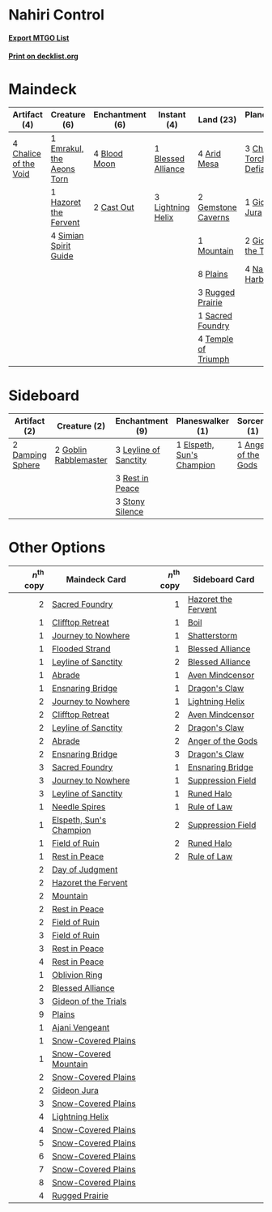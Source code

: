 # Nahiri Control

#### [Export MTGO List](../collection/Nahiri%20Control/Nahiri%20Control.txt)
#### [Print on decklist.org](http://decklist.org/?deckmain=3%09Anger%20of%20the%20Gods%0A4%09Arid%20Mesa%0A1%09Blessed%20Alliance%0A4%09Blood%20Moon%0A2%09Cast%20Out%0A4%09Chalice%20of%20the%20Void%0A3%09Chandra,%20Torch%20of%20Defiance%0A1%09Day%20of%20Judgment%0A1%09Emrakul,%20the%20Aeons%20Torn%0A2%09Gemstone%20Caverns%0A1%09Gideon%20Jura%0A2%09Gideon%20of%20the%20Trials%0A1%09Hazoret%20the%20Fervent%0A3%09Lightning%20Helix%0A1%09Mountain%0A4%09Nahiri,%20the%20Harbinger%0A8%09Plains%0A3%09Rugged%20Prairie%0A1%09Sacred%20Foundry%0A4%09Simian%20Spirit%20Guide%0A4%09Temple%20of%20Triumph%0A3%09Wrath%20of%20God&deckside=1%09Anger%20of%20the%20Gods%0A2%09Damping%20Sphere%0A1%09Elspeth,%20Sun's%20Champion%0A2%09Goblin%20Rabblemaster%0A3%09Leyline%20of%20Sanctity%0A3%09Rest%20in%20Peace%0A3%09Stony%20Silence)
# Maindeck

|                                          Artifact (4)                                          |                                            Creature (6)                                            |                                   Enchantment (6)                                    |                                         Instant (4)                                         |                                          Land (23)                                           |                                           Planeswalker (10)                                           |                                         Sorcery (7)                                          |
|------------------------------------------------------------------------------------------------|----------------------------------------------------------------------------------------------------|--------------------------------------------------------------------------------------|---------------------------------------------------------------------------------------------|----------------------------------------------------------------------------------------------|-------------------------------------------------------------------------------------------------------|----------------------------------------------------------------------------------------------|
|4 [Chalice of the Void](http://gatherer.wizards.com/Pages/Card/Details.aspx?multiverseid=442211)|1 [Emrakul, the Aeons Torn](http://gatherer.wizards.com/Pages/Card/Details.aspx?multiverseid=397905)|4 [Blood Moon](http://gatherer.wizards.com/Pages/Card/Details.aspx?multiverseid=45386)|1 [Blessed Alliance](http://gatherer.wizards.com/Pages/Card/Details.aspx?multiverseid=414302)|4 [Arid Mesa](http://gatherer.wizards.com/Pages/Card/Details.aspx?multiverseid=405092)        |3 [Chandra, Torch of Defiance](http://gatherer.wizards.com/Pages/Card/Details.aspx?multiverseid=417683)|3 [Anger of the Gods](http://gatherer.wizards.com/Pages/Card/Details.aspx?multiverseid=438682)|
|                                                                                                |1 [Hazoret the Fervent](http://gatherer.wizards.com/Pages/Card/Details.aspx?multiverseid=426838)    |2 [Cast Out](http://gatherer.wizards.com/Pages/Card/Details.aspx?multiverseid=426710) |3 [Lightning Helix](http://gatherer.wizards.com/Pages/Card/Details.aspx?multiverseid=249386) |2 [Gemstone Caverns](http://gatherer.wizards.com/Pages/Card/Details.aspx?multiverseid=122094) |1 [Gideon Jura](http://gatherer.wizards.com/Pages/Card/Details.aspx?multiverseid=430549)               |1 [Day of Judgment](http://gatherer.wizards.com/Pages/Card/Details.aspx?multiverseid=439344)  |
|                                                                                                |4 [Simian Spirit Guide](http://gatherer.wizards.com/Pages/Card/Details.aspx?multiverseid=442137)    |                                                                                      |                                                                                             |1 [Mountain](http://gatherer.wizards.com/Pages/Card/Details.aspx?multiverseid=439859)         |2 [Gideon of the Trials](http://gatherer.wizards.com/Pages/Card/Details.aspx?multiverseid=426716)      |3 [Wrath of God](http://gatherer.wizards.com/Pages/Card/Details.aspx?multiverseid=129808)     |
|                                                                                                |                                                                                                    |                                                                                      |                                                                                             |8 [Plains](http://gatherer.wizards.com/Pages/Card/Details.aspx?multiverseid=439856)           |4 [Nahiri, the Harbinger](http://gatherer.wizards.com/Pages/Card/Details.aspx?multiverseid=410012)     |                                                                                              |
|                                                                                                |                                                                                                    |                                                                                      |                                                                                             |3 [Rugged Prairie](http://gatherer.wizards.com/Pages/Card/Details.aspx?multiverseid=442236)   |                                                                                                       |                                                                                              |
|                                                                                                |                                                                                                    |                                                                                      |                                                                                             |1 [Sacred Foundry](http://gatherer.wizards.com/Pages/Card/Details.aspx?multiverseid=405106)   |                                                                                                       |                                                                                              |
|                                                                                                |                                                                                                    |                                                                                      |                                                                                             |4 [Temple of Triumph](http://gatherer.wizards.com/Pages/Card/Details.aspx?multiverseid=373560)|                                                                                                       |                                                                                              |


# Sideboard

|                                       Artifact (2)                                        |                                          Creature (2)                                          |                                        Enchantment (9)                                         |                                          Planeswalker (1)                                          |                                         Sorcery (1)                                          |
|-------------------------------------------------------------------------------------------|------------------------------------------------------------------------------------------------|------------------------------------------------------------------------------------------------|----------------------------------------------------------------------------------------------------|----------------------------------------------------------------------------------------------|
|2 [Damping Sphere](http://gatherer.wizards.com/Pages/Card/Details.aspx?multiverseid=443101)|2 [Goblin Rabblemaster](http://gatherer.wizards.com/Pages/Card/Details.aspx?multiverseid=438486)|3 [Leyline of Sanctity](http://gatherer.wizards.com/Pages/Card/Details.aspx?multiverseid=204993)|1 [Elspeth, Sun's Champion](http://gatherer.wizards.com/Pages/Card/Details.aspx?multiverseid=394361)|1 [Anger of the Gods](http://gatherer.wizards.com/Pages/Card/Details.aspx?multiverseid=438682)|
|                                                                                           |                                                                                                |3 [Rest in Peace](http://gatherer.wizards.com/Pages/Card/Details.aspx?multiverseid=442021)      |                                                                                                    |                                                                                              |
|                                                                                           |                                                                                                |3 [Stony Silence](http://gatherer.wizards.com/Pages/Card/Details.aspx?multiverseid=247425)      |                                                                                                    |                                                                                              |


# Other Options

|*n*<sup>th</sup> copy|                                          Maindeck Card                                           |*n*<sup>th</sup> copy|                                        Sideboard Card                                        |
|--------------------:|--------------------------------------------------------------------------------------------------|--------------------:|----------------------------------------------------------------------------------------------|
|                    2|[Sacred Foundry](http://gatherer.wizards.com/Pages/Card/Details.aspx?multiverseid=405106)         |                    1|[Hazoret the Fervent](http://gatherer.wizards.com/Pages/Card/Details.aspx?multiverseid=426838)|
|                    1|[Clifftop Retreat](http://gatherer.wizards.com/Pages/Card/Details.aspx?multiverseid=443127)       |                    1|[Boil](http://gatherer.wizards.com/Pages/Card/Details.aspx?multiverseid=14630)                |
|                    1|[Journey to Nowhere](http://gatherer.wizards.com/Pages/Card/Details.aspx?multiverseid=247547)     |                    1|[Shatterstorm](http://gatherer.wizards.com/Pages/Card/Details.aspx?multiverseid=130370)       |
|                    1|[Flooded Strand](http://gatherer.wizards.com/Pages/Card/Details.aspx?multiverseid=405098)         |                    1|[Blessed Alliance](http://gatherer.wizards.com/Pages/Card/Details.aspx?multiverseid=414302)   |
|                    1|[Leyline of Sanctity](http://gatherer.wizards.com/Pages/Card/Details.aspx?multiverseid=204993)    |                    2|[Blessed Alliance](http://gatherer.wizards.com/Pages/Card/Details.aspx?multiverseid=414302)   |
|                    1|[Abrade](http://gatherer.wizards.com/Pages/Card/Details.aspx?multiverseid=430772)                 |                    1|[Aven Mindcensor](http://gatherer.wizards.com/Pages/Card/Details.aspx?multiverseid=426707)    |
|                    1|[Ensnaring Bridge](http://gatherer.wizards.com/Pages/Card/Details.aspx?multiverseid=15866)        |                    1|[Dragon's Claw](http://gatherer.wizards.com/Pages/Card/Details.aspx?multiverseid=129527)      |
|                    2|[Journey to Nowhere](http://gatherer.wizards.com/Pages/Card/Details.aspx?multiverseid=247547)     |                    1|[Lightning Helix](http://gatherer.wizards.com/Pages/Card/Details.aspx?multiverseid=249386)    |
|                    2|[Clifftop Retreat](http://gatherer.wizards.com/Pages/Card/Details.aspx?multiverseid=443127)       |                    2|[Aven Mindcensor](http://gatherer.wizards.com/Pages/Card/Details.aspx?multiverseid=426707)    |
|                    2|[Leyline of Sanctity](http://gatherer.wizards.com/Pages/Card/Details.aspx?multiverseid=204993)    |                    2|[Dragon's Claw](http://gatherer.wizards.com/Pages/Card/Details.aspx?multiverseid=129527)      |
|                    2|[Abrade](http://gatherer.wizards.com/Pages/Card/Details.aspx?multiverseid=430772)                 |                    2|[Anger of the Gods](http://gatherer.wizards.com/Pages/Card/Details.aspx?multiverseid=438682)  |
|                    2|[Ensnaring Bridge](http://gatherer.wizards.com/Pages/Card/Details.aspx?multiverseid=15866)        |                    3|[Dragon's Claw](http://gatherer.wizards.com/Pages/Card/Details.aspx?multiverseid=129527)      |
|                    3|[Sacred Foundry](http://gatherer.wizards.com/Pages/Card/Details.aspx?multiverseid=405106)         |                    1|[Ensnaring Bridge](http://gatherer.wizards.com/Pages/Card/Details.aspx?multiverseid=15866)    |
|                    3|[Journey to Nowhere](http://gatherer.wizards.com/Pages/Card/Details.aspx?multiverseid=247547)     |                    1|[Suppression Field](http://gatherer.wizards.com/Pages/Card/Details.aspx?multiverseid=83617)   |
|                    3|[Leyline of Sanctity](http://gatherer.wizards.com/Pages/Card/Details.aspx?multiverseid=204993)    |                    1|[Runed Halo](http://gatherer.wizards.com/Pages/Card/Details.aspx?multiverseid=154005)         |
|                    1|[Needle Spires](http://gatherer.wizards.com/Pages/Card/Details.aspx?multiverseid=407685)          |                    1|[Rule of Law](http://gatherer.wizards.com/Pages/Card/Details.aspx?multiverseid=136291)        |
|                    1|[Elspeth, Sun's Champion](http://gatherer.wizards.com/Pages/Card/Details.aspx?multiverseid=394361)|                    2|[Suppression Field](http://gatherer.wizards.com/Pages/Card/Details.aspx?multiverseid=83617)   |
|                    1|[Field of Ruin](http://gatherer.wizards.com/Pages/Card/Details.aspx?multiverseid=435415)          |                    2|[Runed Halo](http://gatherer.wizards.com/Pages/Card/Details.aspx?multiverseid=154005)         |
|                    1|[Rest in Peace](http://gatherer.wizards.com/Pages/Card/Details.aspx?multiverseid=442021)          |                    2|[Rule of Law](http://gatherer.wizards.com/Pages/Card/Details.aspx?multiverseid=136291)        |
|                    2|[Day of Judgment](http://gatherer.wizards.com/Pages/Card/Details.aspx?multiverseid=439344)        |                     |                                                                                              |
|                    2|[Hazoret the Fervent](http://gatherer.wizards.com/Pages/Card/Details.aspx?multiverseid=426838)    |                     |                                                                                              |
|                    2|[Mountain](http://gatherer.wizards.com/Pages/Card/Details.aspx?multiverseid=439859)               |                     |                                                                                              |
|                    2|[Rest in Peace](http://gatherer.wizards.com/Pages/Card/Details.aspx?multiverseid=442021)          |                     |                                                                                              |
|                    2|[Field of Ruin](http://gatherer.wizards.com/Pages/Card/Details.aspx?multiverseid=435415)          |                     |                                                                                              |
|                    3|[Field of Ruin](http://gatherer.wizards.com/Pages/Card/Details.aspx?multiverseid=435415)          |                     |                                                                                              |
|                    3|[Rest in Peace](http://gatherer.wizards.com/Pages/Card/Details.aspx?multiverseid=442021)          |                     |                                                                                              |
|                    4|[Rest in Peace](http://gatherer.wizards.com/Pages/Card/Details.aspx?multiverseid=442021)          |                     |                                                                                              |
|                    1|[Oblivion Ring](http://gatherer.wizards.com/Pages/Card/Details.aspx?multiverseid=174909)          |                     |                                                                                              |
|                    2|[Blessed Alliance](http://gatherer.wizards.com/Pages/Card/Details.aspx?multiverseid=414302)       |                     |                                                                                              |
|                    3|[Gideon of the Trials](http://gatherer.wizards.com/Pages/Card/Details.aspx?multiverseid=426716)   |                     |                                                                                              |
|                    9|[Plains](http://gatherer.wizards.com/Pages/Card/Details.aspx?multiverseid=439856)                 |                     |                                                                                              |
|                    1|[Ajani Vengeant](http://gatherer.wizards.com/Pages/Card/Details.aspx?multiverseid=174852)         |                     |                                                                                              |
|                    1|[Snow-Covered Plains](http://gatherer.wizards.com/Pages/Card/Details.aspx?multiverseid=121267)    |                     |                                                                                              |
|                    1|[Snow-Covered Mountain](http://gatherer.wizards.com/Pages/Card/Details.aspx?multiverseid=121233)  |                     |                                                                                              |
|                    2|[Snow-Covered Plains](http://gatherer.wizards.com/Pages/Card/Details.aspx?multiverseid=121267)    |                     |                                                                                              |
|                    2|[Gideon Jura](http://gatherer.wizards.com/Pages/Card/Details.aspx?multiverseid=430549)            |                     |                                                                                              |
|                    3|[Snow-Covered Plains](http://gatherer.wizards.com/Pages/Card/Details.aspx?multiverseid=121267)    |                     |                                                                                              |
|                    4|[Lightning Helix](http://gatherer.wizards.com/Pages/Card/Details.aspx?multiverseid=249386)        |                     |                                                                                              |
|                    4|[Snow-Covered Plains](http://gatherer.wizards.com/Pages/Card/Details.aspx?multiverseid=121267)    |                     |                                                                                              |
|                    5|[Snow-Covered Plains](http://gatherer.wizards.com/Pages/Card/Details.aspx?multiverseid=121267)    |                     |                                                                                              |
|                    6|[Snow-Covered Plains](http://gatherer.wizards.com/Pages/Card/Details.aspx?multiverseid=121267)    |                     |                                                                                              |
|                    7|[Snow-Covered Plains](http://gatherer.wizards.com/Pages/Card/Details.aspx?multiverseid=121267)    |                     |                                                                                              |
|                    8|[Snow-Covered Plains](http://gatherer.wizards.com/Pages/Card/Details.aspx?multiverseid=121267)    |                     |                                                                                              |
|                    4|[Rugged Prairie](http://gatherer.wizards.com/Pages/Card/Details.aspx?multiverseid=442236)         |                     |                                                                                              |

